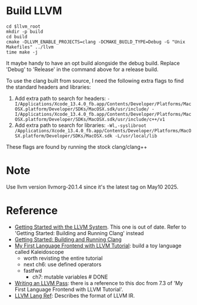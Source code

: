 # Build LLVM
```
cd $llvm_root
mkdir -p build
cd build
cmake -DLLVM_ENABLE_PROJECTS=clang -DCMAKE_BUILD_TYPE=Debug -G "Unix Makefiles" ../llvm
time make -j
```

It maybe handy to have an opt build alongside the debug build. Replace 'Debug' to 'Release' in the command above for a release build.

To use the clang built from source, I need the following extra flags to find the standard headers and libraries:
1. Add extra path to search for headers: ` -I/Applications/Xcode_13.4.0_fb.app/Contents/Developer/Platforms/MacOSX.platform/Developer/SDKs/MacOSX.sdk/usr/include/ -I/Applications/Xcode_13.4.0_fb.app/Contents/Developer/Platforms/MacOSX.platform/Developer/SDKs/MacOSX.sdk/usr/include/c++/v1 `
2. Add extra path to search for libraries: ` -Wl,-syslibroot /Applications/Xcode_13.4.0_fb.app/Contents/Developer/Platforms/MacOSX.platform/Developer/SDKs/MacOSX.sdk -L/usr/local/lib `

These flags are found by running the stock clang/clang++

# Note
Use llvm version llvmorg-20.1.4 since it's the latest tag on May10 2025.

# Reference
- [Getting Started with the LLVM System](https://llvm.org/docs/GettingStarted.html#getting-started-with-llvm). This one is out of date. Refer to 'Getting Started: Building and Running Clang' instead
- [Getting Started: Building and Running Clang](https://clang.llvm.org/get_started.html)
- [My First Language Frontend with LLVM Tutorial](https://llvm.org/docs/tutorial/MyFirstLanguageFrontend/index.html): build a toy language called Kaleidoscope
  - worth revisting the entire tutorial
  - next ch6: use defined operators
  - fastfwd
    - ch7: mutable variables # DONE
- [Writing an LLVM Pass](https://llvm.org/docs/WritingAnLLVMPass.html): there is a reference to this doc from 7.3 of 'My First Language Frontend with LLVM Tutorial'.
- [LLVM Lang Ref](https://llvm.org/docs/LangRef.html): Describes the format of LLVM IR.
